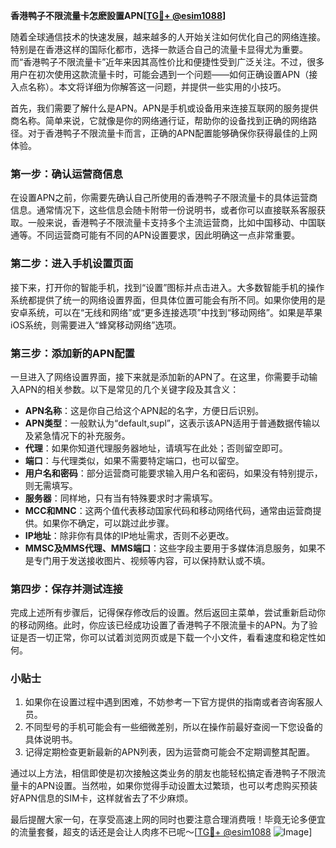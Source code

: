 **香港鸭子不限流量卡怎麽設置APN[[TG💪+ @esim1088](https://t.me/s/esim1088)]**

随着全球通信技术的快速发展，越来越多的人开始关注如何优化自己的网络连接。特别是在香港这样的国际化都市，选择一款适合自己的流量卡显得尤为重要。而“香港鸭子不限流量卡”近年来因其高性价比和便捷性受到广泛关注。不过，很多用户在初次使用这款流量卡时，可能会遇到一个问题——如何正确设置APN（接入点名称）。本文将详细为你解答这一问题，并提供一些实用的小技巧。

首先，我们需要了解什么是APN。APN是手机或设备用来连接互联网的服务提供商名称。简单来说，它就像是你的网络通行证，帮助你的设备找到正确的网络路径。对于香港鸭子不限流量卡而言，正确的APN配置能够确保你获得最佳的上网体验。

### 第一步：确认运营商信息

在设置APN之前，你需要先确认自己所使用的香港鸭子不限流量卡的具体运营商信息。通常情况下，这些信息会随卡附带一份说明书，或者你可以直接联系客服获取。一般来说，香港鸭子不限流量卡支持多个主流运营商，比如中国移动、中国联通等。不同运营商可能有不同的APN设置要求，因此明确这一点非常重要。

### 第二步：进入手机设置页面

接下来，打开你的智能手机，找到“设置”图标并点击进入。大多数智能手机的操作系统都提供了统一的网络设置界面，但具体位置可能会有所不同。如果你使用的是安卓系统，可以在“无线和网络”或“更多连接选项”中找到“移动网络”。如果是苹果iOS系统，则需要进入“蜂窝移动网络”选项。

### 第三步：添加新的APN配置

一旦进入了网络设置界面，接下来就是添加新的APN了。在这里，你需要手动输入APN的相关参数。以下是常见的几个关键字段及其含义：

- **APN名称**：这是你自己给这个APN起的名字，方便日后识别。
- **APN类型**：一般默认为“default,supl”，这表示该APN适用于普通数据传输以及紧急情况下的补充服务。
- **代理**：如果你知道代理服务器地址，请填写在此处；否则留空即可。
- **端口**：与代理类似，如果不需要特定端口，也可以留空。
- **用户名和密码**：部分运营商可能要求输入用户名和密码，如果没有特别提示，则无需填写。
- **服务器**：同样地，只有当有特殊要求时才需填写。
- **MCC和MNC**：这两个值代表移动国家代码和移动网络代码，通常由运营商提供。如果你不确定，可以跳过此步骤。
- **IP地址**：除非你有具体的IP地址需求，否则不必更改。
- **MMSC及MMS代理、MMS端口**：这些字段主要用于多媒体消息服务，如果不是专门用于发送接收图片、视频等内容，可以保持默认或不填。

### 第四步：保存并测试连接

完成上述所有步骤后，记得保存修改后的设置。然后返回主菜单，尝试重新启动你的移动网络。此时，你应该已经成功设置了香港鸭子不限流量卡的APN。为了验证是否一切正常，你可以试着浏览网页或是下载一个小文件，看看速度和稳定性如何。

### 小贴士

1. 如果你在设置过程中遇到困难，不妨参考一下官方提供的指南或者咨询客服人员。
2. 不同型号的手机可能会有一些细微差别，所以在操作前最好查阅一下您设备的具体说明书。
3. 记得定期检查更新最新的APN列表，因为运营商可能会不定期调整其配置。

通过以上方法，相信即使是初次接触这类业务的朋友也能轻松搞定香港鸭子不限流量卡的APN设置。当然啦，如果你觉得手动设置太过繁琐，也可以考虑购买预装好APN信息的SIM卡，这样就省去了不少麻烦。

最后提醒大家一句，在享受高速上网的同时也要注意合理消费哦！毕竟无论多便宜的流量套餐，超支的话还是会让人肉疼不已呢～[[TG💪+ @esim1088](https://t.me/s/esim1088) ![Image](https://i.postimg.cc/4NQfJmqS/Snipaste-2025-05-13-00-14-12.png)]
